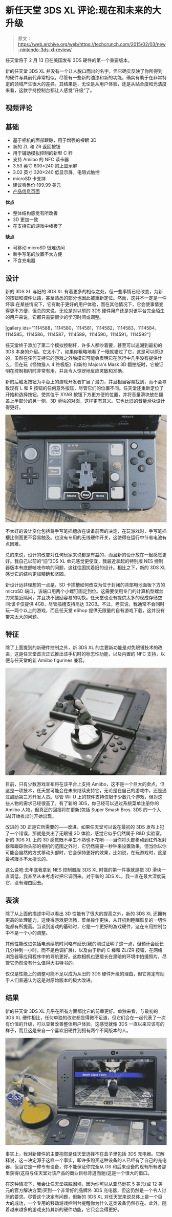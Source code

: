 # 新任天堂 3DS XL 评论:现在和未来的大升级

> 原文：<https://web.archive.org/web/https://techcrunch.com/2015/02/03/new-nintendo-3ds-xl-review/>

任天堂将于 2 月 13 日在美国发布 3DS 硬件的第一个重要版本。

新的任天堂 3DS XL 并没有一个让人脱口而出的名字，但它确实反映了你所得到的硬件与其前代非常相似，尽管有一些新的油漆和新的功能，确实有助于在非常特定的领域产生很大的差异。其结果是，无论是从用户体验，还是从贴合度和光洁度来看，这款手持控制台都让人感觉“升级”了。

## 视频评论

## 基础

*   基于相机的面部跟踪，用于增强的裸眼 3D
*   新的 ZL 和 ZR 返回按钮
*   用于辅助模拟控制的新型 C 杆
*   支持 Amiibo 的 NFC 读卡器
*   3.53 英寸 800×240 的上显示屏
*   3.02 英寸 320×240 低显示屏，电阻式触控
*   microSD 卡支持
*   建议零售价:199.99 美元
*   [产品信息页面](https://web.archive.org/web/20230302174942/http://www.nintendo.com/3ds/what-is-nintendo-3ds)

**优点**

*   整体结构感觉有所改善
*   3D 更加一致
*   在支持它的游戏中棒极了

**缺点**

*   可移动 microSD 很难访问
*   新手写笔的放置不太方便
*   不含充电器

## 设计

新的 3DS XL 与旧的 3DS XL 有着更多的相似之处，但一些事情已经改变，为新的按钮和控件让路，甚至熟悉的部分也因此被重新定位。然而，这并不一定是一件坏事:在某些情况下，它有助于更好的用户体验，而在其他情况下，它会使事情变得更不方便，但总的来说，无论是对以前的 3DS 硬件用户还是对该平台完全陌生的用户来说，它都只需要很少的学习时间或调整。

[gallery ids="1114588，1114580，1114581，1114582，1114583，1114584，1114585，1114586，1114587，1114589，1114590，1114591，1114592"]

任天堂终于添加了第二个模拟控制杆，许多人都吵着要，甚至可以追溯到最初的 3DS 本身的介绍。它太小了，如果你粗略地看了一眼就错过了它，这是可以原谅的，虽然在任何支持它的游戏之外触摸它可能会表明它在旅行中几乎没有提供什么，但在玩《怪物猎人 4 终极版》和新的 Majora's Mask 3D 翻拍版时，它被证明在控制相机时非常有用，并且令人惊讶地反应灵敏和准确。

新的后触发按钮为平台上的游戏开发者扩展了潜力，并且相当容易找到，而不会导致现有 L 和 R 按钮的任何意外按压，尽管它们的位置不同。任天堂还重新定位了开始和选择按钮，使其位于 XYAB 按钮下方更方便的位置，并将音量滑块放在翻盖上半部分的另一侧，3D 滑块的对面，这样更有意义。它也比旧的音量滑块设计得更好。

![new-3ds-xl-8](img/84de4adf37cd02b102ccc6f76909c5d0.png)

不太好的设计变化包括将手写笔插槽放在设备前面的决定，在玩游戏时，手写笔插槽比侧面更不容易触及。也没有专用的无线硬件开关，这使得在运行中节省电池有点困难。

总的来说，设计的改变对任何玩家来说都是有益的，而且新的设计放在一起感觉更好。我自己以前的“旧”3DS XL 单元感觉更便宜，我最近拿起的特别版 NES 控制器版本有底部吱吱作响的问题，这往往困扰着旧的设计。相比之下，新的 3DS XL 感觉它的结构更加精确和坚固。

新设计远非理想的一点是，SD 卡插槽如何改变为位于封闭的背部电池面板下方的 microSD 端口，该端口用两个小螺钉固定到位。这需要使用专门的计算机型螺丝刀来接近隔间，并且决不鼓励容易的切换。任天堂也没有提供太多的现成存储空间:该卡仅提供 4GB，尽管插槽支持高达 32GB。不过，老实说，我通常不会同时玩一两个以上的游戏，而且任天堂 eShop 提供无限量的自有游戏下载，这并没有带来太大的问题。

## 特征

除了上面提到的新硬件控制之外，新 3DS XL 的主要新功能是对免眼镜技术的改进，这是任天堂首次正式推出该手机时的标志性功能，以及内置的 NFC 支持，以便与任天堂的新 Amiibo figurines 兼容。

![new-3ds-xl-1](img/dcdb3514cd172f495a73eb55690e8fb5.png)

目前，只有少数游戏宣布将在该平台上支持 Amiibo，这不是一个巨大的卖点，但这是一项技术，任天堂可能会在未来继续支持它，无论是在自己的游戏中，还是通过鼓励第三方开发人员。尽管 Wii U 上的软件支持仅限于少数几个游戏，但对这些人物的需求已经很高了。有了新的 3DS，你已经可以通过系统菜单注册你的 Amiibo 人物，但真正的回报将在更新(包括 Super Smash Bros. 3DS 的一个入站)开始推出时开始出现。

改进的 3D 正是它所需要的——改进。如果任天堂可以说在最初的 3DS 发布上犯了一个错误，那就是突出了无眼镜 3D 体验，感觉它似乎仍然属于 R&D 实验室。新的 3DS XL 上的 3D 感觉既不半生不熟也不花哨——当你将头部移动到红外发射器和跟踪你头部的相机的范围之外时，它仍然需要一秒钟来设置效果，但当你以你可能会自然的方式移动头部时，它会保持更好的效果，比如说，在玩游戏时，这是最初版本不太擅长的。

这么说吧:去年底我拿到 NES 控制器版 3DS XL 时做的第一件事就是把 3D 滑块一直调低，我甚至从未考虑过把它调回来。对于新的 3DS XL，我一直在最大深度玩它，没有理由回去。

## 表演

除了从上面的描述中可以看出 3D 性能有了很大的提高之外，新的 3DS XL 还拥有更高的处理能力，这使得游戏更流畅，菜单操作更快，从开机到睡眠恢复的一切性能都有所提高。当谈到游戏的基础时，它是一个更好的游戏硬件，这在专用控制台中不是一个小的调整。

其他性能改进包括电池续航时间略有延长(我的测试证明了这一点，但预计会延长几分钟到一小时，而不是色调扩展)，以及由于新的 C 棒和 ZL/ZR 按钮，在网络浏览器等应用程序中的导航更好。这款相机也更擅长在黑暗的环境中拍摄照片，尽管它仍然没有什么值得大书特书的。

仅仅是性能上的调整可能不足以成为从旧的 3DS 硬件升级的理由，但它肯定有助于人们普遍认为这是对原始版本的极大改进。

## 结果

新的任天堂 3DS XL 几乎在所有方面都比它的前辈更好。单独来看，与最初的 3DS XL 硬件相比，任何单独的改进都显得微不足道，但它们合在一起代表了一次有价值的升级，可以显著改善整体用户体验。这感觉就像 3DS 一直以来应该有的样子，而且这是来自一个喜欢旧硬件到拥有两个不同版本的人。

![new-3ds-xl-7](img/10a2e827ceba7156985180dd191463e2.png)

事实上，我对新硬件的主要抱怨是任天堂选择不在盒子里包括 3DS 充电器。它解释说，这一决定源于这样一个事实，即许多购买这种设备的人已经有了自己的充电器，但当它是一种专有设备，你不能保证你完全从 DS 和后来设备的现有所有者那里获得(这将与任天堂对该产品的商业目标背道而驰)这是一个很大的借口。

在这种情况下，我会让任天堂摆脱困境，因为你可以从亚马逊花 5 美元(或 12 美元的官方解决方案)买到一个非常好的品牌外 3DS 充电器，但这仍然是一个令人讨厌的要求。尽管这个决定有问题，但新的 3DS XL 对任天堂来说总体上是一个巨大的成功，一个专用的移动游戏控制台提醒你为什么这类设备仍然存在。此外，随着越来越多的游戏支持其新的硬件功能，它只会变得更好。